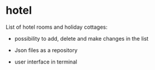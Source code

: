 # hotel
List of hotel rooms and holiday cottages:

- possibility to add, delete and make changes in the list

- Json files as a repository

- user interface in terminal

